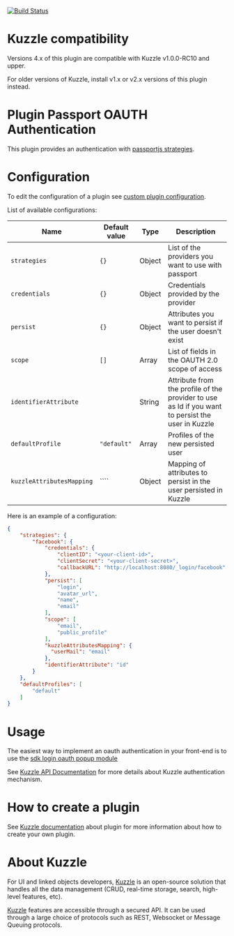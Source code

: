[![Build Status](https://travis-ci.org/kuzzleio/kuzzle-plugin-auth-passport-oauth.svg?branch=master)](https://travis-ci.org/kuzzleio/kuzzle-plugin-auth-passport-oauth)

# Kuzzle compatibility

Versions 4.x of this plugin are compatible with Kuzzle v1.0.0-RC10 and upper.

For older versions of Kuzzle, install v1.x or v2.x versions of this plugin instead.

# Plugin Passport OAUTH Authentication

This plugin provides an authentication with [passportjs strategies](http://passportjs.org/docs).

# Configuration

To edit the configuration of a plugin see [custom plugin configuration](http://docs.kuzzle.io/plugin-reference/#custom-plugin-configuration).

List of available configurations:

| Name | Default value | Type | Description                 |
|------|---------------|-----------|-----------------------------|
| ``strategies`` | ``{}`` | Object | List of the providers you want to use with passport |
| ``credentials`` | ``{}`` | Object | Credentials provided by the provider |
| ``persist`` | ``{}`` | Object | Attributes you want to persist if the user doesn't exist |
| ``scope`` | ``[]`` | Array | List of fields in the OAUTH 2.0 scope of access |
| ``identifierAttribute`` | | String | Attribute from the profile of the provider to use as Id if you want to persist the user in Kuzzle |
| ``defaultProfile`` | ``"default"`` | Array | Profiles of the new persisted user |
| ``kuzzleAttributesMapping`` | ```` | Object | Mapping of attributes to persist in the user persisted in Kuzzle |

Here is an example of a configuration:

```json
{
    "strategies": {
        "facebook": {
            "credentials": {
                "clientID": "<your-client-id>",
                "clientSecret": "<your-client-secret>",
                "callbackURL": "http://localhost:8080/_login/facebook"
            },
            "persist": [
                "login",
                "avatar_url",
                "name",
                "email"
            ],
            "scope": [
                "email",
                "public_profile"
            ],
            "kuzzleAttributesMapping": {
              "userMail": "email"
            },
            "identifierAttribute": "id"
        }
    },
    "defaultProfiles": [
        "default"
    ]
}
```

# Usage

The easiest way to implement an oauth authentication in your front-end is to use the [sdk login oauth popup module](https://github.com/kuzzleio/kuzzle-sdk-login-oauth-popup)

See [Kuzzle API Documentation](http://kuzzleio.github.io/kuzzle-api-documentation/#auth-controller) for more details about Kuzzle authentication mechanism.

# How to create a plugin

See [Kuzzle documentation](http://docs.kuzzle.io/plugin-reference/#plugin-creation-prerequisites) about plugin for more information about how to create your own plugin.

# About Kuzzle

For UI and linked objects developers, [Kuzzle](https://github.com/kuzzleio/kuzzle) is an open-source solution that handles all the data management
(CRUD, real-time storage, search, high-level features, etc).

[Kuzzle](https://github.com/kuzzleio/kuzzle) features are accessible through a secured API. It can be used through a large choice of protocols such as REST, Websocket or Message Queuing protocols.
